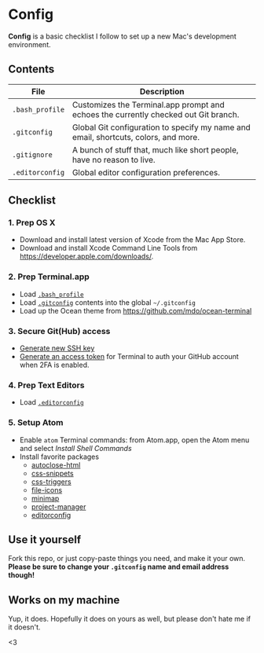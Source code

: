 # Config

**Config** is a basic checklist I follow to set up a new Mac's development environment.

## Contents

| File | Description |
| --- | --- |
| `.bash_profile` | Customizes the Terminal.app prompt and echoes the currently checked out Git branch. |
| `.gitconfig` | Global Git configuration to specify my name and email, shortcuts, colors, and more. |
| `.gitignore` | A bunch of stuff that, much like short people, have no reason to live. |
| `.editorconfig` | Global editor configuration preferences. |

## Checklist

### 1. Prep OS X

- Download and install latest version of Xcode from the Mac App Store.
- Download and install Xcode Command Line Tools from <https://developer.apple.com/downloads/>.

### 2. Prep Terminal.app

- Load [`.bash_profile`](/.bash_profile)
- Load [`.gitconfig`](/.gitconfig) contents into the global `~/.gitconfig`
- Load up the Ocean theme from <https://github.com/mdo/ocean-terminal>

### 3. Secure Git(Hub) access

- [Generate new SSH key](https://help.github.com/articles/generating-ssh-keys/)
- [Generate an access token](https://help.github.com/articles/creating-an-access-token-for-command-line-use/) for Terminal to auth your GitHub account when 2FA is enabled.

### 4. Prep Text Editors

- Load [`.editorconfig`](/.editorconfig)

### 5. Setup Atom

- Enable `atom` Terminal commands: from Atom.app, open the Atom menu and select *Install Shell Commands*
- Install favorite packages
  - [autoclose-html](https://atom.io/packages/autoclose-html)
  - [css-snippets](https://atom.io/packages/css-snippets)
  - [css-triggers](https://atom.io/packages/css-triggers)
  - [file-icons](https://atom.io/packages/file-icons)
  - [minimap](https://atom.io/packages/minimap)
  - [project-manager](https://atom.io/packages/project-manager)
  - [editorconfig](https://atom.io/packages/editorconfig)

## Use it yourself

Fork this repo, or just copy-paste things you need, and make it your own. **Please be sure to change your `.gitconfig` name and email address though!**

## Works on my machine

Yup, it does. Hopefully it does on yours as well, but please don't hate me if it doesn't.

<3
